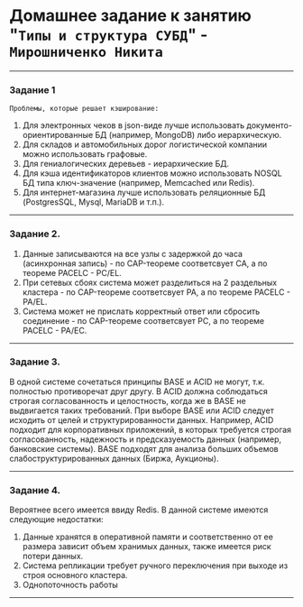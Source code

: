 # Домашнее задание к занятию "`Типы и структура СУБД`" - `Мирошниченко Никита`

---

### Задание 1

`Проблемы, которые решает кэширование:`

1) Для электронных чеков в json-виде лучше использовать документо-ориентированные БД (например, MongoDB) либо иерархическую.
2) Для складов и автомобильных дорог логистической компании можно использовать графовые.
3) Для гениалогических деревьев - иерархические БД.
4) Для кэша идентификаторов клиентов можно использовать NOSQL БД типа ключ-значение (например, Memcached или Redis).
5) Для интернет-магазина лучше использовать реляционные БД (PostgresSQL, Mysql, MariaDB и т.п.).

---

### Задание 2. 

1) Данные записываются на все узлы с задержкой до часа (асинхронная запись) - по CAP-теореме соответсвует CA, а по теореме PACELC - PC/EL.
2) При сетевых сбоях система может разделиться на 2 раздельных кластера - по CAP-теореме соответсвует PA, а по теореме PACELC - PA/EL.
3) Система может не прислать корректный ответ или сбросить соединение - по CAP-теореме соответсвует PC, а по теореме PACELC - PA/EC.

---

### Задание 3. 

В одной системе сочетаться принципы BASE и ACID не могут, т.к. полностью противоречат друг другу. В ACID должна соблюдаться строгая согласованность и целостность, когда же в BASE не выдвигается таких требований. При выборе BASE или ACID следует исходить от целей и структурированности данных. Например, ACID подходит для корпоративных приложений, в которых требуется строгая согласованность, надежность и предсказуемость данных (например, банковские системы). BASE подходят для анализа больших объемов слабоструктурированных данных (Биржа, Аукционы).

--- 

### Задание 4. 

Вероятнее всего имеется ввиду Redis. В данной системе имеются следующие недостатки:
1) Данные хранятся в оперативной памяти и соответственно от ее размера зависит объем хранимых данных, также имеется риск потери данных.
2) Система репликации требует ручного переключения при выходе из строя основного кластера.
3) Однопоточность работы

---
